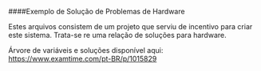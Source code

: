 ####Exemplo de Solução de Problemas de Hardware

Estes arquivos consistem de um projeto que serviu de incentivo para criar este sistema. Trata-se re uma relação de soluções para hardware.

Árvore de variáveis e soluções disponível aqui: https://www.examtime.com/pt-BR/p/1015829